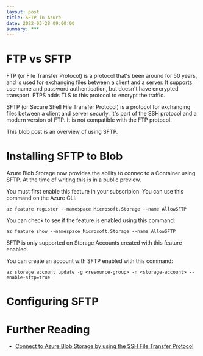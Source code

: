 ```yaml
---
layout: post
title: SFTP in Azure
date: 2022-03-28 09:00:00
summary: ***
---
```


# FTP vs SFTP

FTP (or File Transfer Protocol) is a protocol that's been around for 50 years, and is used for exchanging files between a client and a server.
It supports username and password authentication, but doesn't have encrypted transport. FTPS adds TLS to this protocol to encrypt the traffic.

SFTP (or Secure Shell File Transfer Protocol) is a protocol for exchanging files between a client and server securly. It's part of the SSH
protocol and a modern version of FTP. It is not compatible with the FTP protocol.

This blob post is an overview of using SFTP.

# Installing SFTP to Blob

Azure Blob Storage now provides the ability to connec to a Container using SFTP. At the time of writing this is in a public preview.

You must first enable this feature in your subscripion. You can use this command on the Azure CLI:

```
az feature register --namespace Microsoft.Storage --name AllowSFTP
```

You can check to see if the feature is enabled using this command:

```
az feature show --namespace Microsoft.Storage --name AllowSFTP
```

SFTP is only supported on Storage Accounts created with this feature enabled.

You can create an account with SFTP enabled with this command:

```
az storage account update -g <resource-group> -n <storage-account> --enable-sftp=true
```

# Configuring SFTP






# Further Reading

* [Connect to Azure Blob Storage by using the SSH File Transfer Protocol](ttps://docs.microsoft.com/en-us/azure/storage/blobs/secure-file-transfer-protocol-support-how-to)


